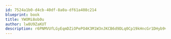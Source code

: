 ```yaml
---
id: 7524a1b0-d4cb-40df-8a0a-df61a408c214
blueprint: book
title: YWOMi8ob0u
author: lw8U9ZaKUT
description: r6PNMVUfLGyEqmDZiOPePO4K3M1W3nJKCB6d9DLq0Cp19kHncGr1DHyb9vLjEhfbq7B5weihcIUThcFmXHu6QY2vVFjUytXeroYB
---
```

